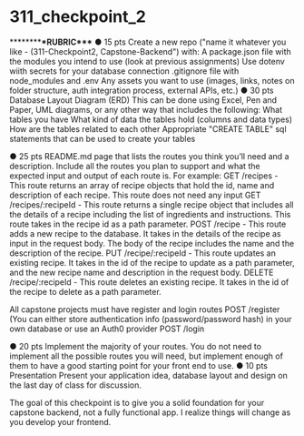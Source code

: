 # 311_checkpoint_2

************\*************RUBRIC********\*\*\*********
● 15 pts
Create a new repo ("name it whatever you like - (311-Checkpoint2, Capstone-Backend") with:
A package.json file with the modules you intend to use (look at previous assignments)
Use dotenv wiith secrets for your database connection
.gitignore file with node_modules and .env
Any assets you want to use (images, links, notes on folder structure, auth integration process, external APIs, etc.)
● 30 pts
Database Layout Diagram (ERD)
This can be done using Excel, Pen and Paper, UML diagrams, or any other way that includes the following:
What tables you have
What kind of data the tables hold (columns and data types)
How are the tables related to each other
Appropriate "CREATE TABLE" sql statements that can be used to create your tables

● 25 pts
README.md page that lists the routes you think you’ll need and a description.
Include all the routes you plan to support and what the expected input and output of each route is. For example:
GET /recipes - This route returns an array of recipe objects that hold the id, name and description of each recipe. This route does not need any input
GET /recipes/:recipeId - This route returns a single recipe object that includes all the details of a recipe including the list of ingredients and instructions. This route takes in the recipe id as a path parameter.
POST /recipe - This route adds a new recipe to the database. It takes in the details of the recipe as input in the request body. The body of the recipe includes the name and the description of the recipe.
PUT /recipe/:recipeId - This route updates an existing recipe. It takes in the id of the recipe to update as a path parameter, and the new recipe name and description in the request body.
DELETE /recipe/:recipeId - This route deletes an existing recipe. It takes in the id of the recipe to delete as a path parameter.

All capstone projects must have register and login routes
POST /register (You can either store authentication info (password/password hash) in your own database or use an Auth0 provider
POST /login

● 20 pts
Implement the majority of your routes.
You do not need to implement all the possible routes you will need, but implement enough of them to have a good starting point for your front end to use.
● 10 pts
Presentation
Present your application idea, database layout and design on the last day of class for discussion.

The goal of this checkpoint is to give you a solid foundation for your capstone backend, not a fully functional app. I realize things will change as you develop your frontend.
